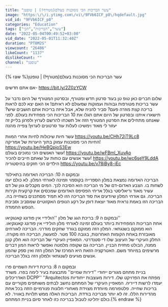 ```yaml
---
title: "עשר הבריכות הכי מסוכנות בעולם(מטורף!) | טופטן"
image: "https:\/\/i.ytimg.com\/vi\/9FVb6ICF_p8\/hqdefault.jpg"
vid_id: "9FVb6ICF_p8"
categories: "Education"
tags: ["עשר","הבריכות","הכי"]
date: "2022-05-04T00:49:52+03:00"
vid_date: "2022-05-01T11:32:40Z"
duration: "PT8M2S"
viewcount: "26486"
likeCount: "1137"
dislikeCount: ""
channel: "טופטן"
---
```

{% raw %}עשר הבריכות הכי מסוכנות בעולם(מטורף!) | טופטן<br /><br />אם אתם חדשים- <a rel="nofollow" target="blank" href="https://bit.ly/2Z0zYCW">https://bit.ly/2Z0zYCW</a><br /><br />שלום חברים כאן טופ טן בעוד סרטון חדש ומטורף, ובסרטון המטורף של היום נדבר על עשר בריכות מטורפות גבוהות ועמוקות שמעולם לא ראיתם! אז האם יצא לכם לראות בריכה קצת מוזרה פעם? סביר להניח שלא, אבל איזה בריכות אתם חושבים שיש? תישארו איתנו ובסרטון של היום אתם תגלו את 10 הבריכות הכי מפחידות בעולם. לפני שאנחנו מתחילים את הסרטון המטורף הזה אל תשכחו להרשם לערוץ ולפרגן בלייק זה יעזור לי מאוד וימשיכו לעלות עוד סרטונים לערוץ! צפייה מהנה<br /><br />עשר חיות שיכולות לחיות אחרי המוות <a rel="nofollow" target="blank" href="https://youtu.be/CHh72jT9Lc8">https://youtu.be/CHh72jT9Lc8</a><br />החיות הכי מסוכנות עמוק בתוך היערות של אמריקה! <a rel="nofollow" target="blank" href="https://youtu.be/HeBQpjoS3Ew">https://youtu.be/HeBQpjoS3Ew</a><br />עשר האנשים הכי נמוכים בעולם! <a rel="nofollow" target="blank" href="https://youtu.be/wFBml_XuvAo">https://youtu.be/wFBml_XuvAo</a><br />עשר אנשים עם כוחות על שאתם חייבים להכיר! <a rel="nofollow" target="blank" href="https://youtu.be/wc6seY9LddA">https://youtu.be/wc6seY9LddA</a><br />הילדים הכי חזקים בהיסטוריה <a rel="nofollow" target="blank" href="https://youtu.be/v78iBy8-iEc">https://youtu.be/v78iBy8-iEc</a> <br /><br />ובמקום ה 10: הבריכה האדומה בתאילנד<br />הבריכה האדומה נמצאת במלון הספרייה בקוסמוי וזמינה לאורחי המלון. לא כולם יעזו לשחות בו. הצבע האדום-דם של מי הבריכה הוא הסיבה לכך. המים מקבלים גוון של דם עשיר מאוד וריאליסטי בגלל אריחי הפסיפס האדומים שמכסים את קרקעית וקירות הבריכה. גם אורחי המלון שיודעים את סוד הבריכה הזו לא תמיד מסתכנים בשחייה בה. הבריכה הזו באמת נראית מאוד יוצאת דופן על רקע הנופים האקזוטיים שמסביב וסביבת הנופש החמודה. <br /><br />ובמקום ה 9: בריכת הגג של מלון ''הולידיי אין פודונג קאנגקיאו''<br />אחת הבריכות המפחידות ביותר בעולם זמינה לאורחי מלון הולידיי אין פודונג קאנגקיאו. הוא ממוקם בשנגחאי. המלון הזה ממוקם בגורד שחקים מודרני. הבריכה לאורחים מאובזרת באחת הקומות האחרונות, בגובה 100 מטר. למעשה, הבריכה הזו מקורה. החלק העיקרי של העיצוב שלו די סטנדרטי. המאפיין העיקרי של הבריכה הוא חלק קטן ממנה, הבולט מחזית הבניין. הבריכה גם שקופה מלמטה ואפשר לראות המון דברים מרשימים במיוחד משם. האטרקציה הזאת היא המרכז של המלון הזה ואין ספק שהמון אנשים מגיעים לשנגחאי ולמלון הזה בגלל הבריכה.<br /><br />ובמקום ה 8: בריכת דירות השמיים פרו<br />בניית מתחם מגורים ייחודי ''דירות שמיים'' מתבצעת בעיר לימה בפרו. משרד האדריכלים DCPP'' ''Arquitectos מפתח את הפרויקט שלו. דירות מעוצבות ייחודיות יעמדו לרשות דייריה. המאפיין העיקרי של המתחם נחשב לבתים משותפים מקוריים עם בריכות שחייה. פלטפורמה מיוחדת מצוידת מאחורי חלונות פנורמיים הזזה בכל אחת מהדירות הללו. זה לא יותר מבריכה בודדת. הבריכות האלה ממש תלויות באוויר. לא כולם יחליטו לטבול בבריכה כזו לאחר סיום בניית המתחם.{% endraw %}
